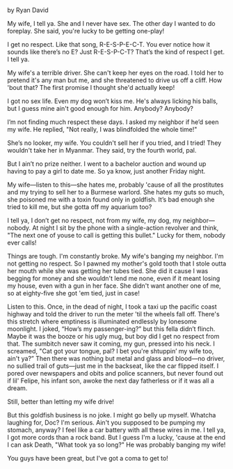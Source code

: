 by Ryan David

My wife, I tell ya. She and I never have sex. The other day I wanted to do foreplay. She said, you're lucky to be getting one-play!

I get no respect. Like that song, R-E-S-P-E-C-T. You ever notice how it sounds like there’s no E? Just R-E-S-P-C-T? That’s the kind of respect I get. I tell ya.

My wife's a terrible driver. She can't keep her eyes on the road. I told her to pretend it's any man but me, and she threatened to drive us off a cliff. How 'bout that? The first promise I thought she'd actually keep!

I got no sex life. Even my dog won’t kiss me. He's always licking his balls, but I guess mine ain't good enough for him. Anybody? Anybody?

I’m not finding much respect these days. I asked my neighbor if he’d seen my wife. He replied, "Not really, I was blindfolded the whole time!" 

She’s no looker, my wife. You couldn't sell her if you tried, and I tried! They wouldn't take her in Myanmar. They said, try the fourth world, pal. 

But I ain’t no prize neither. I went to a bachelor auction and wound up having to pay a girl to date me. So ya know, just another Friday night. 

My wife—listen to this—she hates me, probably 'cause of all the prostitutes and my trying to sell her to a Burmese warlord. She hates my guts so much, she poisoned me with a toxin found only in goldfish. It’s bad enough she tried to kill me, but she gotta off my aquarium too? 

I tell ya, I don’t get no respect, not from my wife, my dog, my neighbor—nobody. At night I sit by the phone with a single-action revolver and think, "The next one of youse to call is getting this bullet." Lucky for them, nobody ever calls!

Things are tough. I'm constantly broke. My wife's banging my neighbor. I'm not getting no respect. So I pawned my mother's gold tooth that I stole outta her mouth while she was getting her tubes tied. She did it cause I was begging for money and she wouldn't lend me none, even if it meant losing my house, even with a gun in her face. She didn't want another one of me, so at eighty-five she got 'em tied, just in case!

Listen to this. Once, in the dead of night, I took a taxi up the pacific coast highway and told the driver to run the meter 'til the wheels fall off. There's this stretch where emptiness is illuminated endlessly by lonesome moonlight. I joked, “How’s my passenger-ing?” but this fella didn’t flinch. Maybe it was the booze or his ugly mug, but boy did I get no respect from that. The sumbitch never saw it coming, my gun, pressed into his neck. I screamed, "Cat got your tongue, pal? I bet you're shtuppin’ my wife too, ain't ya?” Then there was nothing but metal and glass and blood—no driver, no sullied trail of guts—just me in the backseat, like the car flipped itself. I pored over newspapers and obits and police scanners, but never found out if lil' Felipe, his infant son, awoke the next day fatherless or if it was all a dream. 

Still, better than letting my wife drive!

But this goldfish business is no joke. I might go belly up myself. Whatcha laughing for, Doc? I'm serious. Ain't you supposed to be pumping my stomach, anyway? I feel like a car battery with all these wires in me. I tell ya, I got more cords than a rock band. But I guess I'm a lucky, 'cause at the end I can ask Death, "What took ya so long?" He was probably banging my wife! 

You guys have been great, but I've got a coma to get to!